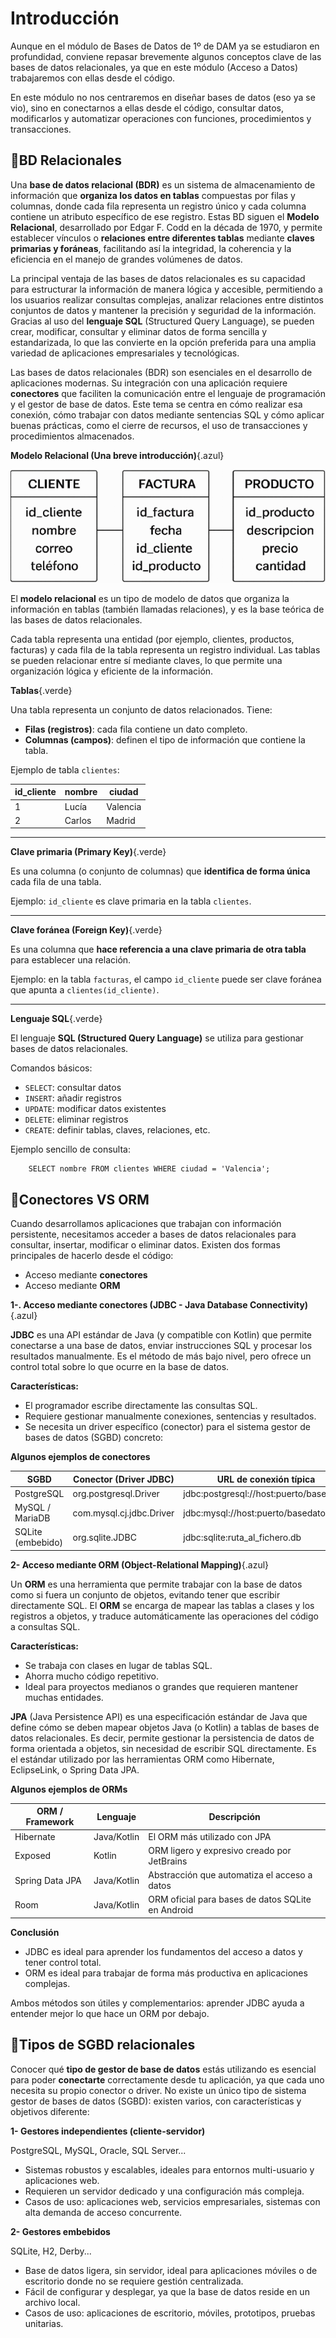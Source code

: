 # Introducción

Aunque en el módulo de Bases de Datos de 1º de DAM ya se estudiaron en profundidad, conviene repasar brevemente algunos conceptos clave de las bases de datos relacionales, ya que en este módulo (Acceso a Datos) trabajaremos con ellas desde el código.

En este módulo no nos centraremos en diseñar bases de datos (eso ya se vio), sino en conectarnos a ellas desde el código, consultar datos, modificarlos y automatizar operaciones con funciones, procedimientos y transacciones.

## 🔹BD Relacionales

Una **base de datos relacional (BDR)** es un sistema de almacenamiento de información que **organiza los datos en tablas** compuestas por filas y columnas, donde cada fila representa un registro único y cada columna contiene un atributo específico de ese registro. Estas BD siguen el **Modelo Relacional**, desarrollado por Edgar F. Codd en la década de 1970, y permite establecer vínculos o **relaciones entre diferentes tablas** mediante **claves primarias y foráneas**, facilitando así la integridad, la coherencia y la eficiencia en el manejo de grandes volúmenes de datos.

La principal ventaja de las bases de datos relacionales es su capacidad para estructurar la información de manera lógica y accesible, permitiendo a los usuarios realizar consultas complejas, analizar relaciones entre distintos conjuntos de datos y mantener la precisión y seguridad de la información. Gracias al uso del **lenguaje SQL** (Structured Query Language), se pueden crear, modificar, consultar y eliminar datos de forma sencilla y estandarizada, lo que las convierte en la opción preferida para una amplia variedad de aplicaciones empresariales y tecnológicas.


Las bases de datos relacionales (BDR) son esenciales en el desarrollo de aplicaciones modernas. Su integración con una aplicación requiere **conectores** que faciliten la comunicación entre el lenguaje de programación y el gestor de base de datos. Este tema se centra en cómo realizar esa conexión, cómo trabajar con datos mediante sentencias SQL y cómo aplicar buenas prácticas, como el cierre de recursos, el uso de transacciones y procedimientos almacenados.

**Modelo Relacional (Una breve introducción)**{.azul}


![ref](img/modelo.png)

El **modelo relacional** es un tipo de modelo de datos que organiza la información en tablas (también llamadas relaciones), y es la base teórica de las bases de datos relacionales.

Cada tabla representa una entidad (por ejemplo, clientes, productos, facturas) y cada fila de la tabla representa un registro individual. Las tablas se pueden relacionar entre sí mediante claves, lo que permite una organización lógica y eficiente de la información.


**Tablas**{.verde}

Una tabla representa un conjunto de datos relacionados. Tiene:

- **Filas (registros)**: cada fila contiene un dato completo.
- **Columnas (campos)**: definen el tipo de información que contiene la tabla.

Ejemplo de tabla `clientes`:

| id_cliente | nombre   | ciudad     |
|------------|----------|------------|
| 1          | Lucía    | Valencia   |
| 2          | Carlos   | Madrid     |

---

**Clave primaria (Primary Key)**{.verde}

Es una columna (o conjunto de columnas) que **identifica de forma única** cada fila de una tabla.

Ejemplo: `id_cliente` es clave primaria en la tabla `clientes`.

---

**Clave foránea (Foreign Key)**{.verde}

Es una columna que **hace referencia a una clave primaria de otra tabla** para establecer una relación.

Ejemplo: en la tabla `facturas`, el campo `id_cliente` puede ser clave foránea que apunta a `clientes(id_cliente)`.

---

**Lenguaje SQL**{.verde}

El lenguaje **SQL (Structured Query Language)** se utiliza para gestionar bases de datos relacionales.

Comandos básicos:

- `SELECT`: consultar datos
- `INSERT`: añadir registros
- `UPDATE`: modificar datos existentes
- `DELETE`: eliminar registros
- `CREATE`: definir tablas, claves, relaciones, etc.

Ejemplo sencillo de consulta:

        SELECT nombre FROM clientes WHERE ciudad = 'Valencia';


## 🔹Conectores VS ORM

Cuando desarrollamos aplicaciones que trabajan con información persistente, necesitamos acceder a bases de datos relacionales para consultar, insertar, modificar o eliminar datos. Existen dos formas principales de hacerlo desde el código:

- Acceso mediante **conectores**
-  Acceso mediante **ORM**

**1-. Acceso mediante conectores (JDBC - Java Database Connectivity)**{.azul}

**JDBC** es una API estándar de Java (y compatible con Kotlin) que permite conectarse a una base de datos, enviar instrucciones SQL y procesar los resultados manualmente. Es el método de más bajo nivel, pero ofrece un control total sobre lo que ocurre en la base de datos.

**Características:**  

 - El programador escribe directamente las consultas SQL.
 - Requiere gestionar manualmente conexiones, sentencias y resultados.
 - Se necesita un driver específico (conector) para el sistema gestor de bases de datos (SGBD) concreto:

**Algunos ejemplos de conectores**

SGBD|	Conector (Driver JDBC)|	URL de conexión típica
----|-------------------------|-----------------------
PostgreSQL|	org.postgresql.Driver| jdbc:postgresql://host:puerto/basedatos
MySQL / MariaDB|	com.mysql.cj.jdbc.Driver| jdbc:mysql://host:puerto/basedatos
SQLite (embebido)|	org.sqlite.JDBC	|jdbc:sqlite:ruta_al_fichero.db

**2- Acceso mediante ORM (Object-Relational Mapping)**{.azul}

Un **ORM** es una herramienta que permite trabajar con la base de datos como si fuera un conjunto de objetos, evitando tener que escribir directamente SQL. El **ORM** se encarga de mapear las tablas a clases y los registros a objetos, y traduce automáticamente las operaciones del código a consultas SQL.

**Características:**  

 - Se trabaja con clases en lugar de tablas SQL.
 - Ahorra mucho código repetitivo.
 - Ideal para proyectos medianos o grandes que requieren mantener muchas entidades.


**JPA** (Java Persistence API) es una especificación estándar de Java que define cómo se deben mapear objetos Java (o Kotlin) a tablas de bases de datos relacionales. Es decir, permite gestionar la persistencia de datos de forma orientada a objetos, sin necesidad de escribir SQL directamente. Es el estándar utilizado por las herramientas ORM como Hibernate, EclipseLink, o Spring Data JPA.


**Algunos ejemplos de ORMs**

ORM / Framework|	Lenguaje|	Descripción
---------------|---------|-----------------
Hibernate|	Java/Kotlin|	El ORM más utilizado con JPA
Exposed|	Kotlin|	ORM ligero y expresivo creado por JetBrains
Spring Data JPA|	Java/Kotlin|	Abstracción que automatiza el acceso a datos
Room|	Java/Kotlin|	ORM oficial para bases de datos SQLite en Android    


**Conclusión**

- JDBC es ideal para aprender los fundamentos del acceso a datos y tener control total.
- ORM es ideal para trabajar de forma más productiva en aplicaciones complejas.

Ambos métodos son útiles y complementarios: aprender JDBC ayuda a entender mejor lo que hace un ORM por debajo.

## 🔹Tipos de SGBD relacionales

Conocer qué **tipo de gestor de base de datos** estás utilizando es esencial para poder **conectarte** correctamente desde tu aplicación, ya que cada uno necesita su propio conector o driver. No existe un único tipo de sistema gestor de bases de datos (SGBD): existen varios, con características y objetivos diferente:

**1- Gestores independientes (cliente-servidor)**

PostgreSQL, MySQL, Oracle, SQL Server...

- Sistemas robustos y escalables, ideales para entornos multi-usuario y aplicaciones web.
- Requieren un servidor dedicado y una configuración más compleja.
- Casos de uso: aplicaciones web, servicios empresariales, sistemas con alta demanda de acceso concurrente.
  
  
**2- Gestores embebidos**

SQLite, H2, Derby...

- Base de datos ligera, sin servidor, ideal para aplicaciones móviles o de escritorio donde no se requiere gestión centralizada.
- Fácil de configurar y desplegar, ya que la base de datos reside en un archivo local.
- Casos de uso: aplicaciones de escritorio, móviles, prototipos, pruebas unitarias.







